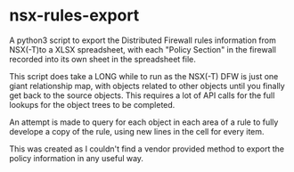 # nsx-rules-export

A python3 script to export the Distributed Firewall rules information from NSX(-T)to a XLSX spreadsheet, with each "Policy Section" in the firewall recorded into its own sheet in the spreadsheet file.

This script does take a LONG while to run as the NSX(-T) DFW is just one giant relationship map, with objects related to other objects until you finally get back to the source objects. This requires a lot of API calls for the full lookups for the object trees to be completed.

An attempt is made to query for each object in each area of a rule to fully develope a copy of the rule, using new lines in the cell for every item.

This was created as I couldn't find a vendor provided method to export the policy information in any useful way.
